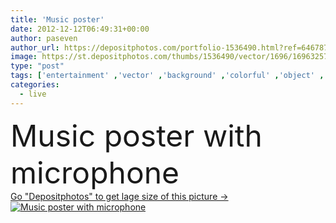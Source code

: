```yaml
---
title: 'Music poster'
date: 2012-12-12T06:49:31+00:00
author: paseven
author_url: https://depositphotos.com/portfolio-1536490.html?ref=64678756
image: https://st.depositphotos.com/thumbs/1536490/vector/1696/16963257/api_thumb_450.jpg?forcejpeg=true
type: "post"
tags: ['entertainment' ,'vector' ,'background' ,'colorful' ,'object' ,'on' ,'graphic' ,'illustration' ,'design' ,'event' ,'equipment' ,'art' ,'party' ,'air' ,'technology' ,'style' ,'retro' ,'banner' ,'instrument' ,'modern' ,'easter' ,'creative' ,'concept' ,'festival' ,'announcement' ,'communication' ,'sound' ,'with' ,'audio' ,'broadcast' ,'karaoke' ,'live' ,'mic' ,'microphone' ,'music' ,'musical' ,'vocal' ,'voice' ,'dance' ,'rock' ,'concert' ,'speaker' ,'disco' ,'volume' ,'billboard' ,'media' ,'poster' ,'nightclub' ,'the' ,'editable' ]
categories: 
  - live
---
```

<div aling="center">
            <font size="60"> Music poster with microphone</font>   
</div>
<div>
    <a href='https://depositphotos.com/16963257/stock-illustration-music-poster.html?ref=64678756' target=_blank > Go "Depositphotos" to get lage size of this picture ->
        <img href='https://depositphotos.com/16963257/stock-illustration-music-poster.html?ref=64678756' src='https://st.depositphotos.com/1536490/1696/v/950/depositphotos_16963257-stock-illustration-music-poster.jpg?forcejpeg=true' alt='Music poster with microphone' >
    </a>
</div>
